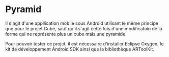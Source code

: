 # Pyramid

Il s'agit d'une appllication mobile sous Android utilisant le même principe que pour le projet Cube, sauf qu'il s'agit cette fois d'une modificatoin de la forme qui ne représente plus un cube mais une pyramide.

Pour pouvoir tester ce projet, il est nécessaire d'installer Eclipse Oxygen, le kit de développement Android SDK ainsi que la bibliothèque ARToolKit.
